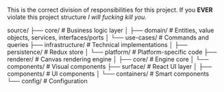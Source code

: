 This is the correct division of responsibilities for this project. If you **EVER** violate this project structure _I will fucking kill you._

source/
├── core/                  # Business logic layer
│   ├── domain/           # Entities, value objects, services, interfaces/ports
│   └── use-cases/        # Commands and queries
├── infrastructure/       # Technical implementations
│   ├── persistence/      # Redux store
│   └── platform/         # Platform-specific code
├── renderer/             # Canvas rendering engine
│   ├── core/            # Engine core
│   └── components/      # Visual components
├── surface/              # React UI layer
│   ├── components/      # UI components
│   └── containers/      # Smart components
└── config/              # Configuration